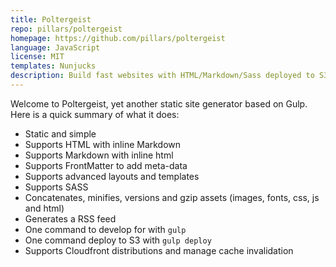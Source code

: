 ```yaml
---
title: Poltergeist
repo: pillars/poltergeist
homepage: https://github.com/pillars/poltergeist
language: JavaScript
license: MIT
templates: Nunjucks
description: Build fast websites with HTML/Markdown/Sass deployed to S3 & CloudFront
---
```


Welcome to Poltergeist, yet another static site generator based on Gulp. Here is a quick summary of what it does:

- Static and simple
- Supports HTML with inline Markdown
- Supports Markdown with inline html
- Supports FrontMatter to add meta-data
- Supports advanced layouts and templates
- Supports SASS
- Concatenates, minifies, versions and gzip assets (images, fonts, css, js and html)
- Generates a RSS feed
- One command to develop for with `gulp`
- One command deploy to S3 with `gulp deploy`
- Supports Cloudfront distributions and manage cache invalidation
